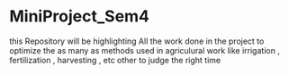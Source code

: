 # MiniProject_Sem4
this Repository will be highlighting All the work done in the project to optimize the as many as methods used in agriculural work like irrigation , fertilization , harvesting , etc other to judge the right time 

